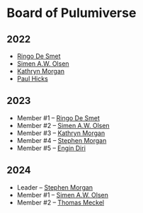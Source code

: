 # Board of Pulumiverse

## 2022

* [Ringo De Smet](https://github.com/ringods)
* [Simen A.W. Olsen](https://github.com/cobraz)
* [Kathryn Morgan](https://github.com/usrbinkat)
* [Paul Hicks](https://github.com/tenwit)

## 2023

* Member #1 – [Ringo De Smet](https://github.com/ringods)
* Member #2 – [Simen A.W. Olsen](https://github.com/cobraz)
* Member #3 – [Kathryn Morgan](https://github.com/usrbinkat)
* Member #4 – [Stephen Morgan](https://www.linkedin.com/in/morgans/)
* Member #5 – [Engin Diri](https://github.com/dirien)

## 2024

* Leader – [Stephen Morgan](https://www.linkedin.com/in/morgans/)
* Member #1 – [Simen A.W. Olsen](https://github.com/cobraz)
* Member #2 – [Thomas Meckel](https://github.com/tmeckel)
